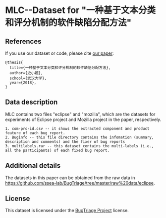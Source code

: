 # MLC--Dataset for "一种基于文本分类和评分机制的软件缺陷分配方法"

## References

If you use our dataset or code, please cite [our paper](https://github.com/ssea-lab/BugTriage/tree/master/raw%20data/eclipse):

```
@thesis{
  title={一种基于文本分类和评分机制的软件缺陷分配方法},
  author={史小婉},
  school={武汉大学},
  year={2018},
}
```

## Data description

MLC contains two files "eclipse" and "mozilla", which are the datasets for experiments of Eclipse project and Mozilla project in the paper, respectively. 

```
1. com-pro-id.csv -- it shows the extracted component and product feature of each bug report.
2. Buginfo -- this file directory contains the infomation (summary, description and comments) and the fixer of bug reports
3. multilabels.rar -- this dataset contains the multi-labels (i.e., all the participants) of each fixed bug report.
```

## Additional details

The datasets in this paper can be obtained from the raw data in https://github.com/ssea-lab/BugTriage/tree/master/raw%20data/eclipse.

## License

This dataset is licensed under the [BugTriage Project](https://github.com/ssea-lab/BugTriage/blob/master/LICENSE) license.

